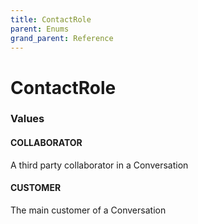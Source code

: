 ```yaml
---
title: ContactRole
parent: Enums
grand_parent: Reference
---
```


# ContactRole

<h3 id="values">Values</h3>

  <h4 id="collaborator" class="name anchored">COLLABORATOR</h4>

  <div class="description-wrapper">
   <p>A third party collaborator in a Conversation</p>
  </div>

  <h4 id="customer" class="name anchored">CUSTOMER</h4>

  <div class="description-wrapper">
   <p>The main customer of a Conversation</p>
  </div>

